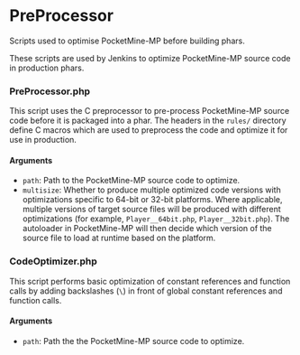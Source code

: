 # PreProcessor
Scripts used to optimise PocketMine-MP before building phars.

These scripts are used by Jenkins to optimize PocketMine-MP source code in production phars.

### PreProcessor.php
This script uses the C preprocessor to pre-process PocketMine-MP source code before it is packaged into a phar. The headers in the `rules/` directory define C macros which are used to preprocess the code and optimize it for use in production.

#### Arguments
- `path`: Path to the PocketMine-MP source code to optimize.
- `multisize`: Whether to produce multiple optimized code versions with optimizations specific to 64-bit or 32-bit platforms. Where applicable, multiple versions of target source files will be produced with different optimizations (for example, `Player__64bit.php`, `Player__32bit.php`). The autoloader in PocketMine-MP will then decide which version of the source file to load at runtime based on the platform.

### CodeOptimizer.php
This script performs basic optimization of constant references and function calls by adding backslashes (`\`) in front of global constant references and function calls.

#### Arguments
- `path`: Path the the PocketMine-MP source code to optimize.
